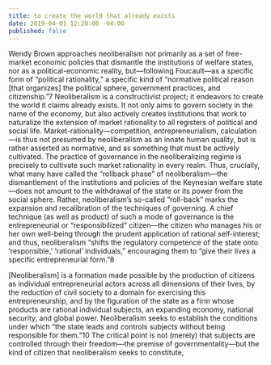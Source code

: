 ```yaml
---
title: to create the world that already exists
date: 2019-04-01 12:28:00 -04:00
published: false
---
```



Wendy Brown approaches neoliberalism not primarily as a set of free-market economic policies that dismantle the institutions of welfare states, nor as a political-economic reality, but—following Foucault—as
a specific form of “political rationality,” a specific kind of “normative political reason [that organizes] the political sphere, government practices, and citizenship.”7 Neoliberalism is a constructivist project; it endeavors to create the world it claims already exists. It not only aims to govern society in the name of the
economy, but also actively creates institutions that work to naturalize the extension of market rationality to all registers of political and social life. Market-rationality—competition, entrepreneurialism, calculation—is thus not presumed by neoliberalism as an innate human quality, but is rather asserted as normative, and as something that must be actively cultivated. The practice of governance in the neoliberalizing regime is precisely to cultivate such market rationality in every realm. Thus, crucially, what many have called the “rollback phase” of neoliberalism—the dismantlement of the institutions and policies of the Keynesian welfare state—does not amount to the withdrawal of the state or its power from the social sphere. Rather, neoliberalism’s so-called “roll-back” marks the expansion and recalibration of the techniques of governing. A chief technique (as well as product) of such a mode of governance is the entrepreneurial or “responsibilized” citizen—the citizen who manages his or her own well-being through the prudent application of rational self-interest; and thus, neoliberalism “shifts the regulatory competence of the state onto ‘responsible,’ ‘rational’ individuals,” encouraging them to “give their lives a specific entrepreneurial form.”8

[Neoliberalism] is a formation made possible by the production of citizens as individual entrepreneurial actors across all dimensions of their lives, by the reduction of civil society to a domain for exercising this entrepreneurship, and by the figuration of the state as a firm whose products are rational individual subjects, an expanding economy, national security, and global power. Neoliberalism seeks to establish the conditions under which “the state leads and controls subjects without being responsible for them.”10 The critical point is not (merely) that subjects are controlled through their freedom—the premise of governmentality—but the kind of citizen that neoliberalism seeks to constitute, 
